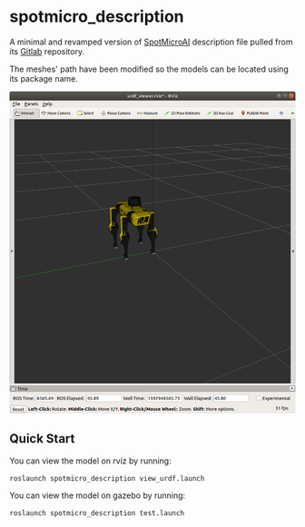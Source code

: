 # spotmicro_description

A minimal and revamped version of [SpotMicroAI](https://spotmicroai.readthedocs.io/en/latest/) description file pulled from its [Gitlab](https://gitlab.com/custom_robots/spotmicroai/simulation) repository.

The meshes' path have been modified so the models can be located using its package name.

![spotmicro](./image/spotmicro.png)

## Quick Start

You can view the model on rviz by running:

    roslaunch spotmicro_description view_urdf.launch

You can view the model on gazebo by running:

    roslaunch spotmicro_description test.launch
